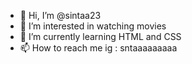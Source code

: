 - 👋 Hi, I’m @sintaa23
- 👀 I’m interested in watching movies
- 🌱 I’m currently learning HTML and CSS
- 📫 How to reach me ig : sntaaaaaaaaa

<!---
sintaa23/sintaa23 is a ✨ special ✨ repository because its `README.md` (this file) appears on your GitHub profile.
You can click the Preview link to take a look at your changes.
--->
